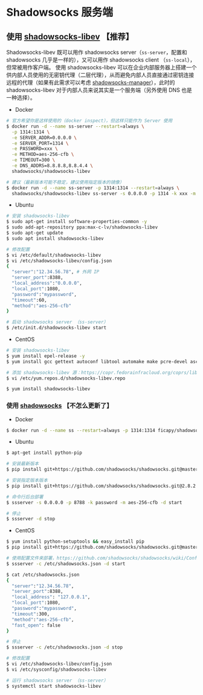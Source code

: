 # Shadowsocks 服务端

## 使用 [shadowsocks-libev](https://github.com/shadowsocks/shadowsocks-libev) 【推荐】

Shadowsocks-libev 既可以用作 shadowsocks server（`ss-server`，配置和 shadowsocks 几乎是一样的），又可以用作 shadowsocks client （`ss-local`），但常被用作客户端。
使用 shadowsocks-libev 可以在企业内部服务器上搭建一个供内部人员使用的无密钥代理（二层代理），从而避免内部人员直接通过密钥连接远程的代理（如果有此需求可以考虑 [shadowsocks-manager](https://github.com/shadowsocks/shadowsocks-manager)），此时的 shadowsocks-libev 对于内部人员来说其实是一个服务端（另外使用 DNS 也是一种选择）。

* Docker

```sh
# 官方希望你是这样使用的（docker inspect），但这样只能作为 Server 使用
$ docker run -d --name ss-server --restart=always \
  -p 1314:1314 \
  -e SERVER_ADDR=0.0.0.0 \
  -e SERVER_PORT=1314 \
  -e PASSWORD=xxx \
  -e METHOD=aes-256-cfb \
  -e TIMEOUT=300 \
  -e DNS_ADDRS=8.8.8.8,8.8.4.4 \
  shadowsocks/shadowsocks-libev

# 建议（最新版本可能不稳定，建议使用指定版本的镜像）
$ docker run -d --name ss-server -p 1314:1314 --restart=always \
  shadowsocks/shadowsocks-libev ss-server -s 0.0.0.0 -p 1314 -k xxx -m aes-256-cfb -d 8.8.8.8
```

* Ubuntu

```sh
# 安装 shadowsocks-libev
$ sudo apt-get install software-properties-common -y
$ sudo add-apt-repository ppa:max-c-lv/shadowsocks-libev
$ sudo apt-get update
$ sudo apt install shadowsocks-libev
```

```sh
# 修改配置
$ vi /etc/default/shadowsocks-libev
$ vi /etc/shadowsocks-libev/config.json
{
  "server":"12.34.56.78", # 外网 IP
  "server_port":8388,
  "local_address":"0.0.0.0",
  "local_port":1080,
  "password":"mypassword",
  "timeout":60,
  "method":"aes-256-cfb"
}

# 启动 shadowsocks server （ss-server）
$ /etc/init.d/shadowsocks-libev start
```

* CentOS

```sh
# 安装 shadowsocks-libev
$ yum install epel-release -y
$ yum install gcc gettext autoconf libtool automake make pcre-devel asciidoc xmlto c-ares-devel libev-devel libsodium-devel mbedtls-devel -y

# 添加 shadowsocks-libev 源：https://copr.fedorainfracloud.org/coprs/librehat/shadowsocks/
$ vi /etc/yum.repos.d/shadowsocks-libev.repo

$ yum install shadowsocks-libev
```

### 使用 [shadowsocks](https://github.com/shadowsocks/shadowsocks/tree/master) 【不怎么更新了】

* Docker

```sh
$ docker run -d --name ss --restart=always -p 1314:1314 ficapy/shadowsocks -s 0.0.0.0 -p 1314 -k password -m aes-256-cfb
```

* Ubuntu

```sh
$ apt-get install python-pip

# 安装最新版本
$ pip install git+https://github.com/shadowsocks/shadowsocks.git@master

# 安装指定版本版本
$ pip install git+https://github.com/shadowsocks/shadowsocks.git@2.8.2

# 命令行后台部署
$ ssserver -s 0.0.0.0 -p 8788 -k password -m aes-256-cfb -d start

# 停止
$ ssserver -d stop
```

* CentOS

```sh
$ yum install python-setuptools && easy_install pip
$ pip install git+https://github.com/shadowsocks/shadowsocks.git@master

# 使用配置文件来部署，https://github.com/shadowsocks/shadowsocks/wiki/Configuration-via-Config-File
$ ssserver -c /etc/shadowsocks.json -d start

$ cat /etc/shadowsocks.json
{
  "server":"12.34.56.78",
  "server_port":8388,
  "local_address": "127.0.0.1",
  "local_port":1080,
  "password":"mypassword",
  "timeout":300,
  "method":"aes-256-cfb",
  "fast_open": false
}

# 停止
$ ssserver -c /etc/shadowsocks.json -d stop
```

```sh
# 修改配置
$ vi /etc/shadowsocks-libev/config.json
$ vi /etc/sysconfig/shadowsocks-libev

# 运行 shadowsocks server （ss-server）
$ systemctl start shadowsocks-libev
```
